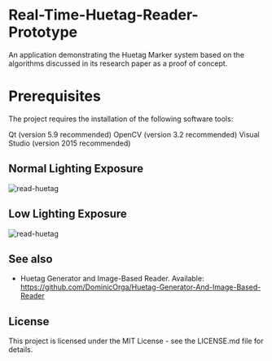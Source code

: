 # Real-Time-Huetag-Reader-Prototype
An application demonstrating the Huetag Marker system based on the algorithms discussed in its research paper as a proof of concept.

# Prerequisites
The project requires the installation of the following software tools:

Qt (version 5.9 recommended)
OpenCV (version 3.2 recommended)
Visual Studio (version 2015 recommended)

## Normal Lighting Exposure
![read-huetag](https://user-images.githubusercontent.com/12520299/30433753-e098fe22-9997-11e7-8426-39e821b78d24.gif)
## Low Lighting Exposure
![read-huetag](https://user-images.githubusercontent.com/12520299/30432869-81d51d5a-9995-11e7-9fbd-02ba901e95c3.gif)

## See also
* Huetag Generator and Image-Based Reader. Available: 
https://github.com/DominicOrga/Huetag-Generator-And-Image-Based-Reader

## License
This project is licensed under the MIT License - see the LICENSE.md file for details.
